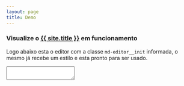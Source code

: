 ```yaml
---
layout: page
title: Demo
---
```


### Visualize o [{{ site.title }}](/) em funcionamento

Logo abaixo esta o editor com a classe `md-editor__init` informada, o mesmo já recebe um estilo e esta pronto para ser usado.

<textarea class="md-editor__init"></textarea